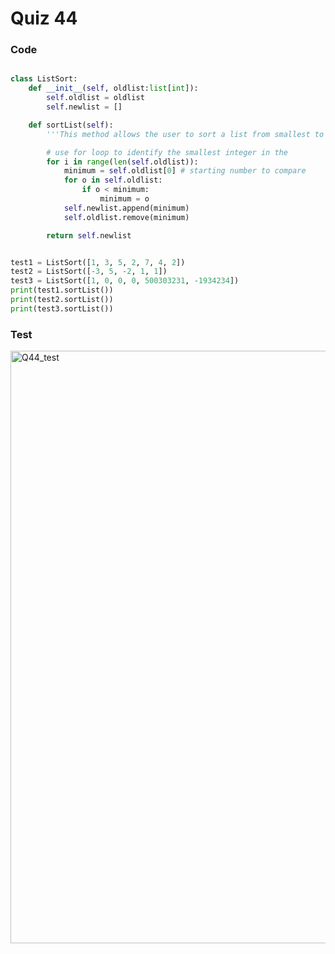 # Quiz 44

### Code

```.py

class ListSort:
    def __init__(self, oldlist:list[int]):
        self.oldlist = oldlist
        self.newlist = []

    def sortList(self):
        '''This method allows the user to sort a list from smallest to largest integers'''

        # use for loop to identify the smallest integer in the
        for i in range(len(self.oldlist)):
            minimum = self.oldlist[0] # starting number to compare
            for o in self.oldlist:
                if o < minimum:
                    minimum = o
            self.newlist.append(minimum)
            self.oldlist.remove(minimum)

        return self.newlist


test1 = ListSort([1, 3, 5, 2, 7, 4, 2])
test2 = ListSort([-3, 5, -2, 1, 1])
test3 = ListSort([1, 0, 0, 0, 500303231, -1934234])
print(test1.sortList())
print(test2.sortList())
print(test3.sortList())
```

### Test

<img width="948" alt="Q44_test" src="https://user-images.githubusercontent.com/89366878/162343117-2213193b-0f4b-4b64-a40b-a8474f80e9c8.png">

